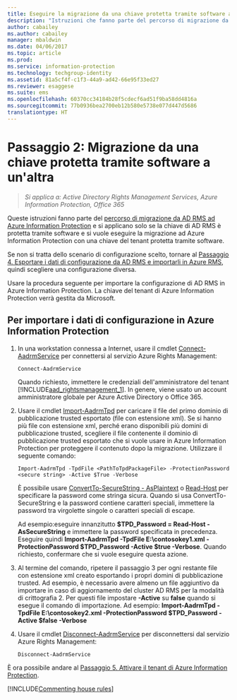 ```yaml
---
title: Eseguire la migrazione da una chiave protetta tramite software a un&quot;altra - AIP
description: "Istruzioni che fanno parte del percorso di migrazione da AD RMS ad Azure Information Protection e si applicano solo se la chiave di AD RMS è protetta tramite software e si vuole eseguire la migrazione ad Azure Information Protection con una chiave del tenant protetta tramite software."
author: cabailey
ms.author: cabailey
manager: mbaldwin
ms.date: 04/06/2017
ms.topic: article
ms.prod: 
ms.service: information-protection
ms.technology: techgroup-identity
ms.assetid: 81a5cf4f-c1f3-44a9-ad42-66e95f33ed27
ms.reviewer: esaggese
ms.suite: ems
ms.openlocfilehash: 60370cc34184b28f5cdecf6ad51f9ba58dd4816a
ms.sourcegitcommit: 77b0936bea2700eb12b580e5738e077d447d5686
translationtype: HT
---
```

# <a name="step-2-software-protected-key-to-software-protected-key-migration"></a>Passaggio 2: Migrazione da una chiave protetta tramite software a un'altra

>*Si applica a: Active Directory Rights Management Services, Azure Information Protection, Office 365*


Queste istruzioni fanno parte del [percorso di migrazione da AD RMS ad Azure Information Protection](migrate-from-ad-rms-to-azure-rms.md) e si applicano solo se la chiave di AD RMS è protetta tramite software e si vuole eseguire la migrazione ad Azure Information Protection con una chiave del tenant protetta tramite software. 

Se non si tratta dello scenario di configurazione scelto, tornare al [Passaggio 4. Esportare i dati di configurazione da AD RMS e importarli in Azure RMS](migrate-from-ad-rms-phase2.md#step-4-export-configuration-data-from-ad-rms-and-import-it-to-azure-information-protection), quindi scegliere una configurazione diversa.

Usare la procedura seguente per importare la configurazione di AD RMS in Azure Information Protection. La chiave del tenant di Azure Information Protection verrà gestita da Microsoft.

## <a name="to-import-the-configuration-data-to-azure-information-protection"></a>Per importare i dati di configurazione in Azure Information Protection

1. In una workstation connessa a Internet, usare il cmdlet [Connect-AadrmService](/powershell/aadrm/vlatest/connect-aadrmservice) per connettersi al servizio Azure Rights Management:

    ```
    Connect-AadrmService
    ```
    Quando richiesto, immettere le credenziali dell'amministratore del tenant [!INCLUDE[aad_rightsmanagement_1](../includes/aad_rightsmanagement_1_md.md)]. In genere, viene usato un account amministratore globale per Azure Active Directory o Office 365.

2. Usare il cmdlet [Import-AadrmTpd](/powershell/aadrm/vlatest/import-aadrmtpd) per caricare il file del primo dominio di pubblicazione trusted esportato (file con estensione xml). Se si hanno più file con estensione xml, perché erano disponibili più domini di pubblicazione trusted, scegliere il file contenente il dominio di pubblicazione trusted esportato che si vuole usare in Azure Information Protection per proteggere il contenuto dopo la migrazione. Utilizzare il seguente comando:

    ```
    Import-AadrmTpd -TpdFile <PathToTpdPackageFile> -ProtectionPassword <secure string> -Active $True -Verbose
    ```
    È possibile usare [ConvertTo-SecureString - AsPlaintext](https://technet.microsoft.com/library/hh849818.aspx) o [Read-Host](https://technet.microsoft.com/library/hh849945.aspx) per specificare la password come stringa sicura. Quando si usa ConvertTo-SecureString e la password contiene caratteri speciali, immettere la password tra virgolette singole o caratteri speciali di escape.
    
    Ad esempio:eseguire innanzitutto **$TPD_Password = Read-Host - AsSecureString** e immettere la password specificata in precedenza. Eseguire quindi **Import-AadrmTpd -TpdFile E:\contosokey1.xml -ProtectionPassword $TPD_Password -Active $true -Verbose**. Quando richiesto, confermare che si vuole eseguire questa azione.
    
3.  Al termine del comando, ripetere il passaggio 3 per ogni restante file con estensione xml creato esportando i propri domini di pubblicazione trusted. Ad esempio, è necessario avere almeno un file aggiuntivo da importare in caso di aggiornamento del cluster AD RMS per la modalità di crittografia 2. Per questi file impostare **-Active** su **false** quando si esegue il comando di importazione. Ad esempio: **Import-AadrmTpd -TpdFile E:\contosokey2.xml -ProtectionPassword $TPD_Password -Active $false -Verbose**

4.  Usare il cmdlet [Disconnect-AadrmService](/powershell/aadrm/vlatest/disconnect-aadrmservice) per disconnettersi dal servizio Azure Rights Management:

    ```
    Disconnect-AadrmService
    ```


È ora possibile andare al [Passaggio 5. Attivare il tenant di Azure Information Protection](migrate-from-ad-rms-phase2.md#step-5-activate-the-azure-rights-management-service).

[!INCLUDE[Commenting house rules](../includes/houserules.md)]

